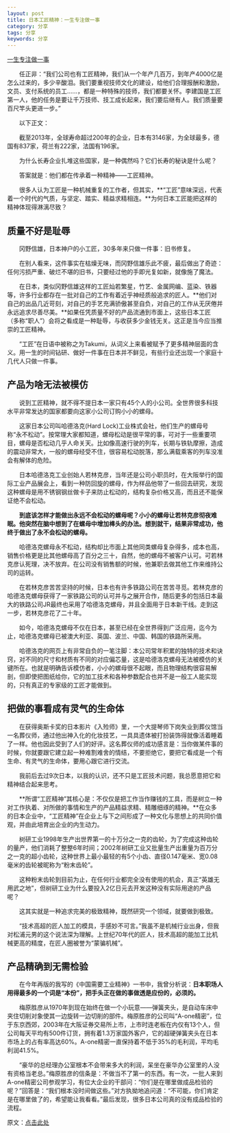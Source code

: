 ```yaml
---
layout: post
title: 日本工匠精神：一生专注做一事 
category: 分享
tags: 分享
keywords: 分享
---
```


[一生专注做一事](http://image.sike.news.cn/uploads/2015/12/1450333082-0762.jpeg)

　　任正非：“我们公司也有工匠精神，我们从一个年产几百万，到年产4000亿是怎么过来的，多少辛酸泪。我们要重视技师文化的建设，给他们合理报酬和激励，文员、支付系统的员工……，都是一种特殊的技师，我们都要关怀。李建国是工匠第一人，他的任务是要让千万技师、技工成长起来，我们要后继有人。我们质量要百尺竿头更进一步。”

　　以下正文：

　　截至2013年，全球寿命超过200年的企业，日本有3146家，为全球最多，德国有837家，荷兰有222家，法国有196家。

　　为什么长寿企业扎堆这些国家，是一种偶然吗？它们长寿的秘诀是什么呢？

　　答案就是：他们都在传承着一种精神——工匠精神。

　　很多人认为工匠是一种机械重复的工作者，但其实，**“工匠”意味深远，代表着一个时代的气质，与坚定、踏实、精益求精相连。**为何日本工匠能把这样的精神体现得淋漓尽致？

## 质量不好是耻辱

　　冈野信雄，日本神户的小工匠，30多年来只做一件事：旧书修复。

　　在别人看来，这件事实在枯燥无味，而冈野信雄乐此不疲，最后做出了奇迹：任何污损严重、破烂不堪的旧书，只要经过他的手即光复如新，就像施了魔法。

　　在日本，类似冈野信雄这样的工匠灿若繁星，竹艺、金属网编、蓝染、铁器等，许多行业都存在一批对自己的工作有着近乎神经质般追求的匠人。**他们对自己的出品几近苛刻，对自己的手艺充满骄傲甚至自负，对自己的工作从无厌倦并永远追求尽善尽美。**如果任凭质量不好的产品流通到市面上，这些日本工匠（多称“职人”）会将之看成是一种耻辱，与收获多少金钱无关。这正是当今应当推崇的工匠精神。

　　“工匠”在日语中被称之为Takumi，从词义上来看被赋予了更多精神层面的含义。用一生的时间钻研、做好一件事在日本并不鲜见，有些行业还出现一个家庭十几代人只做一件事。

## 产品为啥无法被模仿

　　说到工匠精神，就不得不提日本一家只有45个人的小公司。全世界很多科技水平非常发达的国家都要向这家小公司订购小小的螺母。

　　这家日本公司叫哈德洛克(Hard Lock)工业株式会社，他们生产的螺母号称“永不松动”。按常理大家都知道，螺母松动是很平常的事，可对于一些重要项目，螺母是否松动几乎人命关天。比如像高速行驶的列车，长期与铁轨摩擦，造成的震动非常大，一般的螺母经受不住，很容易松动脱落，那么满载乘客的列车没准会有解体的危险。

　　日本哈德洛克工业创始人若林克彦，当年还是公司小职员时，在大阪举行的国际工业产品展会上，看到一种防回旋的螺母，作为样品他带了一些回去研究，发现这种螺母是用不锈钢钢丝做卡子来防止松动的，结构复杂价格又高，而且还不能保证绝不会松动。

　　**到底该怎样才能做出永远不会松动的螺母呢？小小的螺母让若林克彦彻夜难眠。他突然在脑中想到了在螺母中增加榫头的办法。想到就干，结果非常成功，他终于做出了永不会松动的螺母。**

　　哈德洛克螺母永不松动，结构却比市面上其他同类螺母复杂得多，成本也高，销售价格更是比其他螺母高了百分之三十，自然，他的螺母不被客户认可。可若林克彦认死理，决不放弃。在公司没有销售额的时候，他兼职去做其他工作来维持公司的运转。

　　在若林克彦苦苦坚持的时候，日本也有许多铁路公司在苦苦寻觅。若林克彦的哈德洛克螺母获得了一家铁路公司的认可并与之展开合作，随后更多的包括日本最大的铁路公司JR最终也采用了哈德洛克螺母，并且全面用于日本新干线。走到这一步，若林克彦花了二十年。

　　如今，哈德洛克螺母不仅在日本，甚至已经在全世界得到广泛应用，迄今为止，哈德洛克螺母已被澳大利亚、英国、波兰、中国、韩国的铁路所采用。

　　哈德洛克的网页上有非常自负的一笔注脚：本公司常年积累的独特的技术和诀窍，对不同的尺寸和材质有不同的对应偏芯量，这是哈德洛克螺母无法被模仿的关键所在。也就是明确告诉模仿者，小小的螺母很不起眼，而且物理结构很容易解剖，但即使把图纸给你，它的加工技术和各种参数配合也并不是一般工人能实现的，只有真正的专家级的工匠才能做到。

## 把做的事看成有灵气的生命体

　　在获得奥斯卡奖的日本影片《入殓师》里，一个大提琴师下岗失业到葬仪馆当一名葬仪师，通过他出神入化的化妆技艺，一具具遗体被打扮装饰得就像活着睡着了一样。他也因此受到了人们的好评。这名葬仪师的成功感言是：当你做某件事的时候，你就要跟它建立起一种难割难舍的情结，不要拒绝它，要把它看成是一个有生命、有灵气的生命体，要用心跟它进行交流。

　　我前后去过9次日本，以我的认识，还不只是工匠技术问题，我总愿意把它和精神结合起来思考。

　　**所谓“工匠精神”其核心是：不仅仅是把工作当作赚钱的工具，而是树立一种对工作执着、对所做的事情和生产的产品精益求精、精雕细琢的精神。**在众多的日本企业中，“工匠精神”在企业上与下之间形成了一种文化与思想上的共同价值观，并由此培育出企业的内生动力。

　　树研工业1998年生产出世界第一的十万分之一克的齿轮，为了完成这种齿轮的量产，他们消耗了整整6年时间；2002年树研工业又批量生产出重量为百万分之一克的超小齿轮，这种世界上最小最轻的有5个小齿、直径0.147毫米、宽0.08毫米的齿轮被昵称为“粉末齿轮”。

　　这种粉末齿轮到目前为止，在任何行业都完全没有使用的机会，真正“英雄无用武之地”，但树研工业为什么要投入2亿日元去开发这种没有实际用途的产品呢？

　　这其实就是一种追求完美的极致精神，既然研究一个领域，就要做到极致。

　　“技术高超的匠人加工的模具，手感妙不可言。”我虽不是机械行业出身，但我对松浦元男的这个说法深为理解。上世纪70年代的匠人，技术高超的能加工比机械更高的精度，在匠人圈被誉为“蒙骗机械”。

## 产品精确到无需检验

　　在今年再版的我写的《中国需要工业精神》一书中，我曾分析说：**日本职场人用得最多的一个词是“本份”，把手头正在做的事做透是应份的，必须的。**

　　梅原胜彦从1970年到现在始终在做一个小玩意——弹簧夹头，是自动车床中夹住切削对象使其一边旋转一边切削的部件。梅原胜彦的公司叫“A-one精密”，位于东京西郊，2003年在大阪证券交易所上市，上市时连老板在内仅有13个人，但公司每天平均有500件订货，拥有着1.3万家国外客户，它的超硬弹簧夹头在日本市场上的占有率高达60%。A-one精密一直保持着不低于35%的毛利润，平均毛利润41.5%。

　　“豪华的总经理办公室根本不会带来多大的利润，呆坐在豪华办公室里的人没有资格当老总。”梅原胜彦的信条是：不做当不了第一的东西。有一次，一批人来到A-one精密公司参观学习，有位大企业的干部问：“你们是在哪里做成品检验的呢？”回答是：“我们根本没时间做这些。”对方执拗地追问道：“不可能，你们肯定是在哪里做了的，希望能让我看看。”最后发现，很多日本公司真的没有成品检验的流程。


原文：[点击此处](http://sike.news.cn/statics/sike/posts/2015/12/219487771.html)

